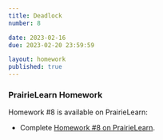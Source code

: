 ```yaml
---
title: Deadlock
number: 8

date: 2023-02-16
due: 2023-02-20 23:59:59

layout: homework
published: true
---
```


### PrairieLearn Homework

Homework #8 is available on PrairieLearn:

- Complete [Homework #8 on PrairieLearn](https://us.prairielearn.com/pl/course_instance/130897/).